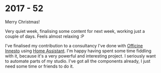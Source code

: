 # 2017 - 52

Merry Christmas!

Very quiet week, finalising some content for next week, working just a couple of days. Feels almost relaxing :P

I've finalised my contribution to a consultancy I've done with [Officine Innesto](http://officine.cc) using [Home Assistant](https://home-assistant.io/). I'm happy having spent some time fiddling with it, because it's a very powerful and interesting project. I seriously want to automate parts of my studio. I've got all the components already, I just need some time or friends to do it.